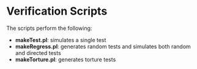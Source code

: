 # Verification Scripts #

The scripts perform the following:
* __makeTest.pl__: simulates a single test
* __makeRegress.pl__: generates random tests and simulates both random and directed tests
* __makeTorture.pl__: generates torture tests






